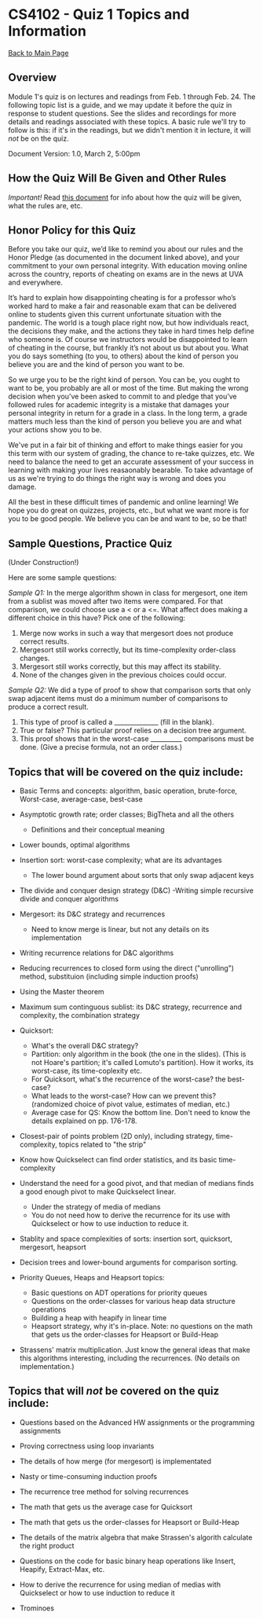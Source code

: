 CS4102 - Quiz 1 Topics and Information 
===============================

[Back to Main Page](../index.html)

<a name="introduction"></a>Overview
---------------------------------------

Module 1's quiz is on lectures and readings from Feb. 1 through Feb. 24.  The following topic list is a guide, and we may update it before the quiz in response to student questions.  See the slides and recordings for more details and readings associated with these topics.  A basic rule we'll try to follow is this: if it's in the readings, but we didn't mention it in lecture, it will *not* be on the quiz.

Document Version: 1.0, March 2, 5:00pm


How the Quiz Will Be Given and Other Rules
----------------------------------------------
*Important!* Read [this document](https://docs.google.com/document/d/1EForD2P6JuUZdGUC_p5FOQI_JyZx1nXaKAsHZCtw2TU/edit?usp=sharing) for info about how the quiz will be given, what the rules are, etc.


Honor Policy for this Quiz
---------------------------------
Before you take our quiz, we’d like to remind you about our rules and the Honor Pledge (as documented in the document linked above), and your commitment to your own personal integrity. With education moving online across the country, reports of cheating on exams are in the news at UVA and everywhere.

It’s hard to explain how disappointing cheating is for a professor who’s worked hard to make a fair and reasonable exam that can be delivered online to students given this current unfortunate situation with the pandemic. The world is a tough place right now, but how individuals react, the decisions they make, and the actions they take in hard times help define who someone is. Of course we instructors would be disappointed to learn of cheating in the course, but frankly it’s not about us but about you. What you do says something (to you, to others) about the kind of person you believe you are and the kind of person you want to be.

So we urge you to be the right kind of person. You can be, you ought to want to be, you probably are all or most of the time. But making the wrong decision when you’ve been asked to commit to and pledge that you’ve followed rules for academic integrity is a mistake that damages your personal integrity in return for a grade in a class. In the long term, a grade matters much less than the kind of person you believe you are and what your actions show you to be.

We've put in a fair bit of thinking and effort to make things easier for you this term with our system of grading, the chance to re-take quizzes, etc. We need to balance the need to get an accurate assessment of your success in learning with making your lives reasaonably bearable. To take advantage of us as we're trying to do things the right way is wrong and does you damage.

All the best in these difficult times of pandemic and online learning!  We hope you do great on quizzes, projects, etc., but what we want more is for you to be good people. We believe you can be and want to be, so be that!


Sample Questions, Practice Quiz
-------------------------------------------------
(Under Construction!)

Here are some sample questions:

*Sample Q1:* In the merge algorithm shown in class for mergesort, one item from a sublist was moved after two items were compared.  For that comparison, we could choose use a < or a <=.  What affect does making a different choice in this have? Pick one of the following:

1. Merge now works in such a way that mergesort does not produce correct results.
2. Mergesort still works correctly, but its time-complexity order-class changes.
3. Mergesort still works correctly, but this may affect its stability.
4. None of the changes given in the previous choices could  occur.

*Sample Q2:* We did a type of proof to show that comparison sorts that only swap adjacent items must do a minimum number of comparisons to produce a correct result.

1. This type of proof is called a ______________ (fill in the blank).
2. True or false? This particular proof relies on a decision tree argument.
3. This proof shows that in the worst-case __________ comparisons must be done. (Give a precise formula, not an order class.)


Topics that will be covered on the quiz include:
-------------------------------------------------

- Basic Terms and concepts: algorithm, basic operation, brute-force, Worst-case, average-case, best-case
- Asymptotic growth rate; order classes; BigTheta and all the others
    - Definitions and their conceptual meaning
- Lower bounds, optimal algorithms

- Insertion sort: worst-case complexity; what are its advantages
    - The lower bound argument about sorts that only swap adjacent keys
- The divide and conquer design strategy (D&C)
    -Writing simple recursive divide and conquer algorithms
- Mergesort: its D&C strategy and recurrences
    - Need to know merge is linear, but not any details on its implementation
- Writing recurrence relations for D&C algorithms
- Reducing recurrences to closed form using the direct ("unrolling") method, substituion (including simple induction proofs)
- Using the Master theorem

- Maximum sum continguous sublist: its D&C strategy, recurrence and complexity, the combination strategy

- Quicksort:
    - What's the overall D&C strategy?
    - Partition: only algorithm in the book (the one in the slides). (This is not Hoare's partition; it's called Lomuto's partition). How it works, its worst-case, its time-coplexity etc.
    - For Quicksort, what's the recurrence of the worst-case? the best-case?
    - What leads to the worst-case? How can we prevent this? (randomized choice of pivot value, estimates of median, etc.)
    - Average case for QS:  Know the bottom line.  Don't need to know the details explained on pp. 176-178.
- Closest-pair of points problem (2D only), including strategy, time-complexity, topics related to "the strip"

- Know how Quickselect can find order statistics, and its basic time-complexity
- Understand the need for a good pivot, and that median of medians finds a good enough pivot to make Quickselect linear.
    - Under the strategy of  media of medians
    - You do not need how to derive the recurrence for its use with Quickselect or how to use induction to reduce it.

- Stablity and space complexities of sorts: insertion sort, quicksort, mergesort, heapsort

- Decision trees and lower-bound arguments for comparison sorting.

- Priority Queues, Heaps and Heapsort topics:
    - Basic questions on ADT operations for priority queues
    - Questions on the order-classes for various heap data structure operations
    - Building a heap with heapify in linear time
    - Heapsort strategy, why it's in-place.  Note: no questions on the math that gets us the order-classes for Heapsort or Build-Heap

- Strassens' matrix multiplication. Just know the general ideas that make this algorithms interesting, including the recurrences. (No details on implementation.)

Topics that will *not* be covered on the quiz include:
-------------------------------------------------
- Questions based on the Advanced HW assignments or the programming assignments

- Proving correctness using loop invariants
- The details of how merge (for mergesort) is implementated
- Nasty or time-consuming induction proofs
- The recurrence tree method for solving recurrences
- The math that gets us the average case for Quicksort
- The math that gets us the order-classes for Heapsort or Build-Heap
- The details of the matrix algebra that make Strassen's algorith calculate the right product
- Questions on the code for basic binary heap operations like Insert, Heapify, Extract-Max, etc.
- How to derive the recurrence for using median of medias with Quickselect or how to use induction to reduce it
- Trominoes
